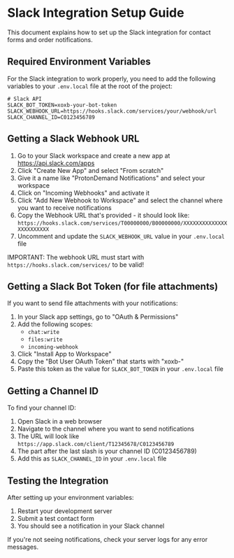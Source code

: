 # Slack Integration Setup Guide

This document explains how to set up the Slack integration for contact forms and order notifications.

## Required Environment Variables

For the Slack integration to work properly, you need to add the following variables to your `.env.local` file at the root of the project:

```
# Slack API
SLACK_BOT_TOKEN=xoxb-your-bot-token
SLACK_WEBHOOK_URL=https://hooks.slack.com/services/your/webhook/url
SLACK_CHANNEL_ID=C0123456789
```

## Getting a Slack Webhook URL

1. Go to your Slack workspace and create a new app at https://api.slack.com/apps
2. Click "Create New App" and select "From scratch"
3. Give it a name like "ProtonDemand Notifications" and select your workspace
4. Click on "Incoming Webhooks" and activate it
5. Click "Add New Webhook to Workspace" and select the channel where you want to receive notifications
6. Copy the Webhook URL that's provided - it should look like: `https://hooks.slack.com/services/T00000000/B00000000/XXXXXXXXXXXXXXXXXXXXXXXX`
7. Uncomment and update the `SLACK_WEBHOOK_URL` value in your `.env.local` file

IMPORTANT: The webhook URL must start with `https://hooks.slack.com/services/` to be valid!

## Getting a Slack Bot Token (for file attachments)

If you want to send file attachments with your notifications:

1. In your Slack app settings, go to "OAuth & Permissions"
2. Add the following scopes:
   - `chat:write`
   - `files:write`
   - `incoming-webhook`
3. Click "Install App to Workspace"
4. Copy the "Bot User OAuth Token" that starts with "xoxb-"
5. Paste this token as the value for `SLACK_BOT_TOKEN` in your `.env.local` file

## Getting a Channel ID

To find your channel ID:

1. Open Slack in a web browser
2. Navigate to the channel where you want to send notifications
3. The URL will look like `https://app.slack.com/client/T12345678/C0123456789`
4. The part after the last slash is your channel ID (C0123456789)
5. Add this as `SLACK_CHANNEL_ID` in your `.env.local` file

## Testing the Integration

After setting up your environment variables:

1. Restart your development server
2. Submit a test contact form
3. You should see a notification in your Slack channel

If you're not seeing notifications, check your server logs for any error messages.